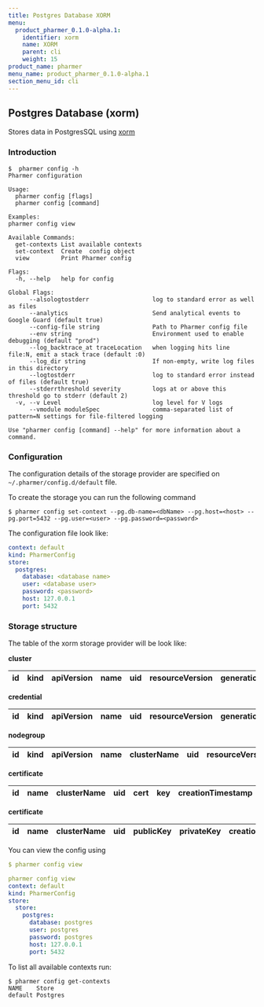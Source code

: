 ```yaml
---
title: Postgres Database XORM
menu:
  product_pharmer_0.1.0-alpha.1:
    identifier: xorm
    name: XORM
    parent: cli
    weight: 15
product_name: pharmer
menu_name: product_pharmer_0.1.0-alpha.1
section_menu_id: cli
---
```


## Postgres Database (xorm)

Stores data in PostgresSQL using [xorm](https://github.com/go-xorm/xorm)


### Introduction

```console
$  pharmer config -h
Pharmer configuration

Usage:
  pharmer config [flags]
  pharmer config [command]

Examples:
pharmer config view

Available Commands:
  get-contexts List available contexts
  set-context  Create  config object
  view         Print Pharmer config

Flags:
  -h, --help   help for config

Global Flags:
      --alsologtostderr                  log to standard error as well as files
      --analytics                        Send analytical events to Google Guard (default true)
      --config-file string               Path to Pharmer config file
      --env string                       Environment used to enable debugging (default "prod")
      --log_backtrace_at traceLocation   when logging hits line file:N, emit a stack trace (default :0)
      --log_dir string                   If non-empty, write log files in this directory
      --logtostderr                      log to standard error instead of files (default true)
      --stderrthreshold severity         logs at or above this threshold go to stderr (default 2)
  -v, --v Level                          log level for V logs
      --vmodule moduleSpec               comma-separated list of pattern=N settings for file-filtered logging

Use "pharmer config [command] --help" for more information about a command.
```

### Configuration

The configuration details of the storage provider are specified on `~/.pharmer/config.d/default` file.

To create the storage you can run the following command

```console
$ pharmer config set-context --pg.db-name=<dbName> --pg.host=<host> --pg.port=5432 --pg.user=<user> --pg.password=<password>

```

The configuration file look like:

```yaml
context: default
kind: PharmerConfig
store:
  postgres:
    database: <database name>
    user: <database user>
    password: <password>
    host: 127.0.0.1
    port: 5432
```

### Storage structure

The table of the xorm storage provider will be look like:

**cluster**

|id|kind|apiVersion|name|uid|resourceVersion|generation|labels|data|creationTimestamp|dateModified|deletionTimestamp|
|--|----|----------|----|---|---------------|----------|------|----|-----------------|------------|-----------------|

**credential**

|id|kind|apiVersion|name|uid|resourceVersion|generation|labels|data|creationTimestamp|dateModified|deletionTimestamp|
|--|----|----------|----|---|---------------|----------|------|----|-----------------|------------|-----------------|

**nodegroup**

|id|kind|apiVersion|name|clusterName|uid|resourceVersion|generation|labels|data|creationTimestamp|dateModified|deletionTimestamp|
|--|----|----------|----|-----------|---|---------------|----------|------|----|-----------------|------------|-----------------|

**certificate**

|id|name|clusterName|uid|cert|key|creationTimestamp|dateModified|deletionTimestamp|
|--|----|-----------|---|----|---|-----------------|------------|-----------------|

**certificate**

|id|name|clusterName|uid|publicKey|privateKey|creationTimestamp|dateModified|deletionTimestamp|
|--|----|-----------|---|---------|----------|-----------------|------------|-----------------|


You can view the config using
```yaml
$ pharmer config view

pharmer config view
context: default
kind: PharmerConfig
store:
  store:
    postgres:
      database: postgres
      user: postgres
      password: postgres
      host: 127.0.0.1
      port: 5432

```

To list all available contexts run:
```console
$ pharmer config get-contexts
NAME	Store
default	Postgres

```